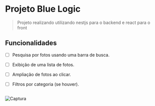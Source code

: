 # Projeto Blue Logic

> Projeto realizando utilizando nestjs para o backend e react para o front





## Funcionalidades

- [ ] Pesquisa por fotos usando uma barra de busca.
- [ ] Exibição de uma lista de fotos.
- [ ] Ampliação de fotos ao clicar.
- [ ] Filtros por categoria (se houver).


##
![Captura](https://github.com/user-attachments/assets/a0931307-4fb3-40d0-8374-0166fc7729c4)
